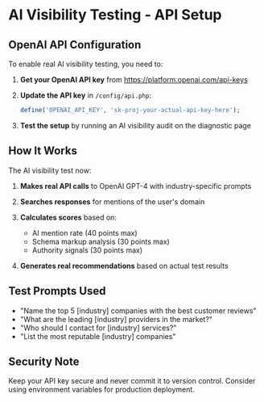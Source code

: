 # AI Visibility Testing - API Setup

## OpenAI API Configuration

To enable real AI visibility testing, you need to:

1. **Get your OpenAI API key** from https://platform.openai.com/api-keys

2. **Update the API key** in `/config/api.php`:
   ```php
   define('OPENAI_API_KEY', 'sk-proj-your-actual-api-key-here');
   ```

3. **Test the setup** by running an AI visibility audit on the diagnostic page

## How It Works

The AI visibility test now:

1. **Makes real API calls** to OpenAI GPT-4 with industry-specific prompts
2. **Searches responses** for mentions of the user's domain
3. **Calculates scores** based on:
   - AI mention rate (40 points max)
   - Schema markup analysis (30 points max)  
   - Authority signals (30 points max)

4. **Generates real recommendations** based on actual test results

## Test Prompts Used

- "Name the top 5 [industry] companies with the best customer reviews"
- "What are the leading [industry] providers in the market?"
- "Who should I contact for [industry] services?"
- "List the most reputable [industry] companies"

## Security Note

Keep your API key secure and never commit it to version control. Consider using environment variables for production deployment.

